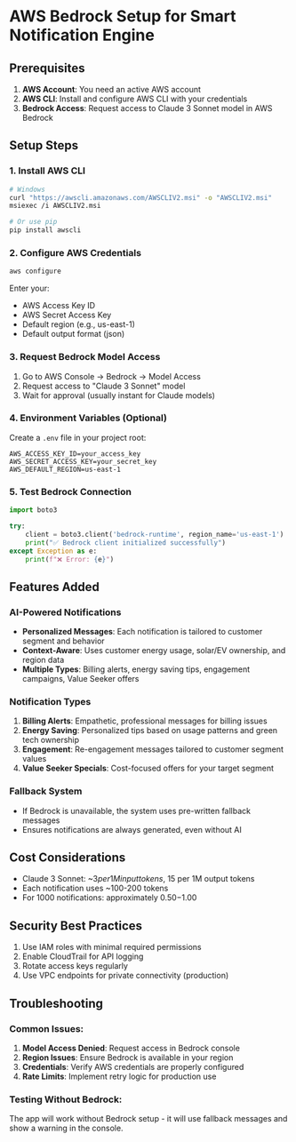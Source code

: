 # AWS Bedrock Setup for Smart Notification Engine

## Prerequisites

1. **AWS Account**: You need an active AWS account
2. **AWS CLI**: Install and configure AWS CLI with your credentials
3. **Bedrock Access**: Request access to Claude 3 Sonnet model in AWS Bedrock

## Setup Steps

### 1. Install AWS CLI
```bash
# Windows
curl "https://awscli.amazonaws.com/AWSCLIV2.msi" -o "AWSCLIV2.msi"
msiexec /i AWSCLIV2.msi

# Or use pip
pip install awscli
```

### 2. Configure AWS Credentials
```bash
aws configure
```
Enter your:
- AWS Access Key ID
- AWS Secret Access Key  
- Default region (e.g., us-east-1)
- Default output format (json)

### 3. Request Bedrock Model Access

1. Go to AWS Console → Bedrock → Model Access
2. Request access to "Claude 3 Sonnet" model
3. Wait for approval (usually instant for Claude models)

### 4. Environment Variables (Optional)
Create a `.env` file in your project root:
```
AWS_ACCESS_KEY_ID=your_access_key
AWS_SECRET_ACCESS_KEY=your_secret_key
AWS_DEFAULT_REGION=us-east-1
```

### 5. Test Bedrock Connection
```python
import boto3

try:
    client = boto3.client('bedrock-runtime', region_name='us-east-1')
    print("✅ Bedrock client initialized successfully")
except Exception as e:
    print(f"❌ Error: {e}")
```

## Features Added

### AI-Powered Notifications
- **Personalized Messages**: Each notification is tailored to customer segment and behavior
- **Context-Aware**: Uses customer energy usage, solar/EV ownership, and region data
- **Multiple Types**: Billing alerts, energy saving tips, engagement campaigns, Value Seeker offers

### Notification Types
1. **Billing Alerts**: Empathetic, professional messages for billing issues
2. **Energy Saving**: Personalized tips based on usage patterns and green tech ownership
3. **Engagement**: Re-engagement messages tailored to customer segment values
4. **Value Seeker Specials**: Cost-focused offers for your target segment

### Fallback System
- If Bedrock is unavailable, the system uses pre-written fallback messages
- Ensures notifications are always generated, even without AI

## Cost Considerations

- Claude 3 Sonnet: ~$3 per 1M input tokens, ~$15 per 1M output tokens
- Each notification uses ~100-200 tokens
- For 1000 notifications: approximately $0.50-$1.00

## Security Best Practices

1. Use IAM roles with minimal required permissions
2. Enable CloudTrail for API logging
3. Rotate access keys regularly
4. Use VPC endpoints for private connectivity (production)

## Troubleshooting

### Common Issues:
1. **Model Access Denied**: Request access in Bedrock console
2. **Region Issues**: Ensure Bedrock is available in your region
3. **Credentials**: Verify AWS credentials are properly configured
4. **Rate Limits**: Implement retry logic for production use

### Testing Without Bedrock:
The app will work without Bedrock setup - it will use fallback messages and show a warning in the console.